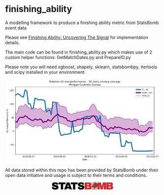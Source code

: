 # finishing_ability
A modelling framework to produce a finishing ability metric from StatsBomb event data

Please see [Finishing Ability: Uncovering The Signal](https://www.opengoalapp.com/finishing-ability) for implementation details.

The main code can be found in finishing_ability.py which makes use of 2 custom helper functions: GetMatchDates.py and PrepareIO.py

Please note you will need xgboost, shapely, sklearn, statsbombpy, itertools and scipy installed in your environment.

<p align="center">
  <img src="images/coutinho_comp.png" width="600">
</p>  

All data stored within this repo has been provided by StatsBomb under their open data initiative and usage is subject to their terms and conditions.

<p align="center">
  <img src="images/stats-bomb-logo.png" width="200">
</p> 
